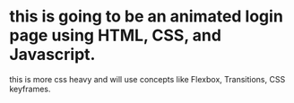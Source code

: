 # this is going to be an animated login page using HTML, CSS, and Javascript.

this is more css heavy and will use concepts like Flexbox, Transitions, CSS keyframes.
